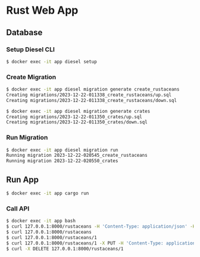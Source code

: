 # Rust Web App

## Database

### Setup Diesel CLI

```bash
$ docker exec -it app diesel setup
```

### Create Migration

```bash
$ docker exec -it app diesel migration generate create_rustaceans
Creating migrations/2023-12-22-011338_create_rustaceans/up.sql
Creating migrations/2023-12-22-011338_create_rustaceans/down.sql
```

```bash
$ docker exec -it app diesel migration generate crates
Creating migrations/2023-12-22-011350_crates/up.sql
Creating migrations/2023-12-22-011350_crates/down.sql
```

### Run Migration

```bash
$ docker exec -it app diesel migration run
Running migration 2023-12-22-020545_create_rustaceans
Running migration 2023-12-22-020550_crates
```

## Run App

```bash
$ docker exec -it app cargo run
```

### Call API

```bash
$ docker exec -it app bash
$ curl 127.0.0.1:8000/rustaceans -H 'Content-Type: application/json' -H 'Accept: application/json' -d '{"name":"John Doe", "email":"john.doe@email.com"}'
$ curl 127.0.0.1:8000/rustaceans
$ curl 127.0.0.1:8000/rustaceans/1
$ curl 127.0.0.1:8000/rustaceans/1 -X PUT -H 'Content-Type: application/json' -H 'Accept: application/json' -d '{"name":"John Doe", "email":"john.doe2@email.com"}'
$ curl -X DELETE 127.0.0.1:8000/rustaceans/1
```